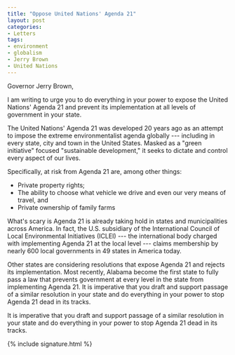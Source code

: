 ```yaml
---
title: "Oppose United Nations' Agenda 21"
layout: post
categories:
- Letters
tags:
- environment
- globalism
- Jerry Brown
- United Nations
---
```


Governor Jerry Brown,

I am writing to urge you to do everything in your power to expose the United Nations' Agenda 21 and prevent its implementation at all levels of government in your state.

The United Nations' Agenda 21 was developed 20 years ago as an attempt to impose the extreme environmentalist agenda globally --- including in every state, city and town in the United States. Masked as a "green initiative" focused "sustainable development," it seeks to dictate and control every aspect of our lives.

Specifically, at risk from Agenda 21 are, among other things:

- Private property rights;
- The ability to choose what vehicle we drive and even our very means of travel, and
- Private ownership of family farms

What's scary is Agenda 21 is already taking hold in states and municipalities across America. In fact, the U.S. subsidiary of the International Council of Local Environmental Initiatives (ICLEI) --- the international body charged with implementing Agenda 21 at the local level --- claims membership by nearly 600 local governments in 49 states in America today.

Other states are considering resolutions that expose Agenda 21 and rejects its implementation. Most recently, Alabama become the first state to fully pass a law that prevents government at every level in the state from implementing Agenda 21. It is imperative that you draft and support passage of a similar resolution in your state and do everything in your power to stop Agenda 21 dead in its tracks.

It is imperative that you draft and support passage of a similar resolution in your state and do everything in your power to stop Agenda 21 dead in its tracks.

{% include signature.html %}
